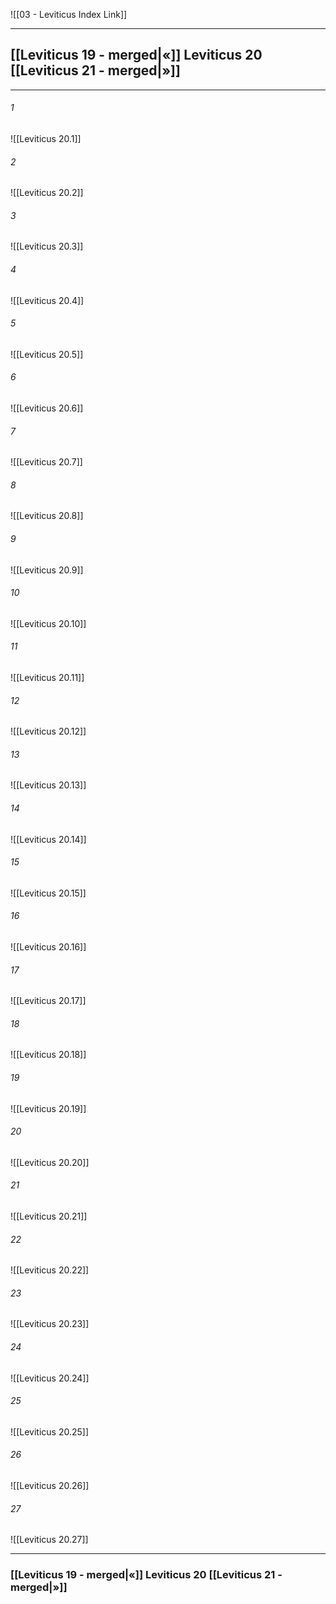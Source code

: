![[03 - Leviticus Index Link]]

---
##  [[Leviticus 19 - merged|«]] Leviticus 20 [[Leviticus 21 - merged|»]]

---

###### 1
![[Leviticus 20.1]] 

###### 2
![[Leviticus 20.2]] 

###### 3
![[Leviticus 20.3]] 

###### 4
![[Leviticus 20.4]]

###### 5 
![[Leviticus 20.5]] 

###### 6
![[Leviticus 20.6]] 

###### 7
![[Leviticus 20.7]] 

###### 8
![[Leviticus 20.8]] 

###### 9
![[Leviticus 20.9]] 

###### 10
![[Leviticus 20.10]] 

###### 11
![[Leviticus 20.11]] 

###### 12
![[Leviticus 20.12]]

###### 13
![[Leviticus 20.13]] 

###### 14
![[Leviticus 20.14]] 

###### 15
![[Leviticus 20.15]]

###### 16
![[Leviticus 20.16]] 

###### 17
![[Leviticus 20.17]]

###### 18
![[Leviticus 20.18]] 

###### 19
![[Leviticus 20.19]] 

###### 20
![[Leviticus 20.20]]

###### 21
![[Leviticus 20.21]] 

###### 22
![[Leviticus 20.22]] 

###### 23
![[Leviticus 20.23]]

###### 24
![[Leviticus 20.24]] 

###### 25
![[Leviticus 20.25]]

###### 26
![[Leviticus 20.26]] 

###### 27
![[Leviticus 20.27]] 


---
###  [[Leviticus 19 - merged|«]] Leviticus 20 [[Leviticus 21 - merged|»]]